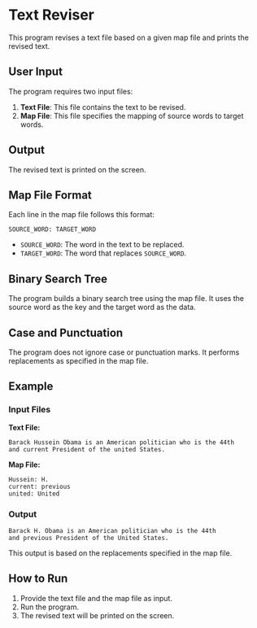 # Text Reviser

This program revises a text file based on a given map file and prints the revised text.

## User Input

The program requires two input files:
1. **Text File**: This file contains the text to be revised.
2. **Map File**: This file specifies the mapping of source words to target words.

## Output

The revised text is printed on the screen.

## Map File Format

Each line in the map file follows this format:

```
SOURCE_WORD: TARGET_WORD
```

- `SOURCE_WORD`: The word in the text to be replaced.
- `TARGET_WORD`: The word that replaces `SOURCE_WORD`.

## Binary Search Tree

The program builds a binary search tree using the map file. It uses the source word as the key and the target word as the data.

## Case and Punctuation

The program does not ignore case or punctuation marks. It performs replacements as specified in the map file.

## Example

### Input Files

**Text File:**
```
Barack Hussein Obama is an American politician who is the 44th
and current President of the united States.
```

**Map File:**
```
Hussein: H.
current: previous
united: United
```

### Output

```
Barack H. Obama is an American politician who is the 44th
and previous President of the United States.
```

This output is based on the replacements specified in the map file.

## How to Run

1. Provide the text file and the map file as input.
2. Run the program.
3. The revised text will be printed on the screen.

